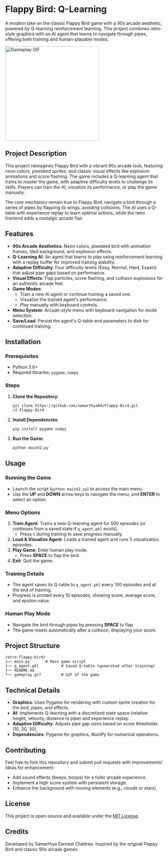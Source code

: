 # Flappy Bird: Q-Learning

A modern take on the classic Flappy Bird game with a 90s arcade aesthetic, powered by Q-learning reinforcement learning. This project combines retro-style graphics with an AI agent that learns to navigate through pipes, offering both training and human-playable modes.

<img src="gameplay.gif" alt="Gameplay GIF" width="300">

## Project Description

This project reimagines Flappy Bird with a vibrant 90s arcade look, featuring neon colors, pixelated sprites, and classic visual effects like explosion animations and score flashing. The game includes a Q-learning agent that trains to master the game, with adaptive difficulty levels to challenge its skills. Players can train the AI, visualize its performance, or play the game manually.

The core mechanics remain true to Flappy Bird: navigate a bird through a series of pipes by flapping its wings, avoiding collisions. The AI uses a Q-table with experience replay to learn optimal actions, while the retro frontend adds a nostalgic arcade flair.

## Features

- **90s Arcade Aesthetics**: Neon colors, pixelated bird with animation frames, tiled background, and explosion effects.
- **Q-Learning AI**: An agent that learns to play using reinforcement learning with a replay buffer for improved training stability.
- **Adaptive Difficulty**: Four difficulty levels (Easy, Normal, Hard, Expert) that adjust pipe gaps based on performance.
- **Visual Effects**: Flap particles, score flashing, and collision explosions for an authentic arcade feel.
- **Game Modes**:
  - Train a new AI agent or continue training a saved one.
  - Visualize the trained agent's performance.
  - Play manually with keyboard controls.
- **Menu System**: Arcade-style menu with keyboard navigation for mode selection.
- **Save/Load**: Persist the agent's Q-table and parameters to disk for continued training.

## Installation

### Prerequisites
- Python 3.6+
- Required libraries: `pygame`, `numpy`

### Steps
1. **Clone the Repository**:
   ```bash
   git clone https://github.com/samarthya04/Flappy-Bird.git
   cd Flappy-Bird
   ```

2. **Install Dependencies**:
   ```bash
   pip install pygame numpy
   ```

3. **Run the Game**:
   ```bash
   python mainV2.py
   ```

## Usage

### Running the Game
- Launch the script (`python mainV2.py`) to access the main menu.
- Use the **UP** and **DOWN** arrow keys to navigate the menu, and **ENTER** to select an option.

### Menu Options
1. **Train Agent**: Trains a new Q-learning agent for 500 episodes (or continues from a saved state if `q_agent.pkl` exists).
   - Press `S` during training to save progress manually.
2. **Load & Visualize Agent**: Loads a trained agent and runs 5 visualization episodes.
3. **Play Game**: Enter human play mode.
   - Press **SPACE** to flap the bird.
4. **Exit**: Quit the game.

### Training Details
- The agent saves its Q-table to `q_agent.pkl` every 100 episodes and at the end of training.
- Progress is printed every 10 episodes, showing score, average score, and epsilon value.

### Human Play Mode
- Navigate the bird through pipes by pressing **SPACE** to flap.
- The game resets automatically after a collision, displaying your score.

## Project Structure
```
retro-flappy-bird/
├── main.py       # Main game script
├── q_agent.pkl          # Saved Q-table (generated after training)
├── README.md          
└── gameplay.gif         # GIF of the game
```

## Technical Details
- **Graphics**: Uses Pygame for rendering with custom sprite creation for the bird, pipes, and effects.
- **AI**: Implements Q-learning with a discretized state space (relative height, velocity, distance to pipe) and experience replay.
- **Adaptive Difficulty**: Adjusts pipe gap sizes based on score thresholds (10, 20, 30).
- **Dependencies**: Pygame for graphics, NumPy for numerical operations.

## Contributing
Feel free to fork this repository and submit pull requests with improvements! Ideas for enhancement:
- Add sound effects (beeps, boops) for a fuller arcade experience.
- Implement a high score system with persistent storage.
- Enhance the background with moving elements (e.g., clouds or stars).

## License
This project is open-source and available under the [MIT License](LICENSE).

## Credits
Developed by Samarthya Earnest Chattree. Inspired by the original Flappy Bird and classic 90s arcade games.
